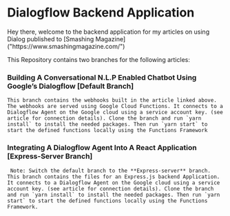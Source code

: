 # Dialogflow Backend Application

<p> Hey there, welcome to the backend application for my articles on using Dialog published to [Smashing Magazine]("https://www.smashingmagazine.com/")</p>

<p> This Repository contains two branches for the following articles:</p>

### Building A Conversational N.L.P Enabled Chatbot Using Google’s Dialogflow [Default Branch]

    This branch contains the webhooks built in the article linked above. The webhooks are served using Google Cloud Functions. It connects to a Dialogflow Agent on the Google cloud using a service account key. (see article for connection details). Clone the branch and run `yarn install` to install the needed packages. Then run `yarn start` to start the defined functions locally using the Functions Framework

### Integrating A Dialogflow Agent Into A React Application [Express-Server Branch]

     Note: Switch the default branch to the **Express-server** branch. This branch contains the files for an Express.js backend Application. It connects to a Dialogflow Agent on the Google cloud using a service account key. (see article for connection details). Clone the branch and run `yarn install` to install the needed packages. Then run `yarn start` to start the defined functions locally using the Functions Framework.
